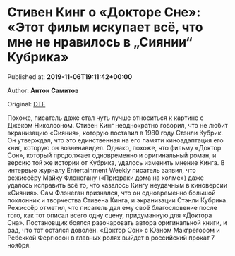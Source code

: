 
# Стивен Кинг о «Докторе Сне»: «Этот фильм искупает всё, что мне не нравилось в „Сиянии“ Кубрика»

Published at: **2019-11-06T19:11:42+00:00**

Author: **Антон Самитов**

Original: [DTF](https://dtf.ru/cinema/79982-stiven-king-o-doktore-sne-etot-film-iskupaet-vse-chto-mne-ne-nravilos-v-siyanii-kubrika)

Похоже, писатель даже стал чуть лучше относиться к картине с Джеком Николсоном.
Стивен Кинг неоднократно говорил, что не любит экранизацию «Сияния», которую поставил в 1980 году Стэнли Кубрик. Он утверждал, что это единственная на его памяти киноадаптация его книг, которую он возненавидел.
Однако, похоже, что фильму «Доктор Сон», который продолжает одновременно и оригинальный роман, и версию той же истории от Кубрика, удалось изменить мнение Кинга.
В интервью журналу Entertainment Weekly писатель заявил, что режиссёру Майку Флэнегану («Призраки дома на холме») даже удалось исправить всё то, что казалось Кингу неудачным в киноверсии «Сияния».
Сам Флэнеган признался, что он одновременно большой поклонник и творчества Стивена Кинга, и экранизации Стэнли Кубрика. Режиссёр отметил, что писатель дал ему своё благословение после того, как тот описал всего одну сцену, придуманную для «Доктора Сна».
Постановщик боялся разочаровать автора оригинальной книги, и рад, что тот остался доволен.
«Доктор Сон» с Юэном Макгрегором и Ребеккой Фергюсон в главных ролях выйдет в российский прокат 7 ноября.
